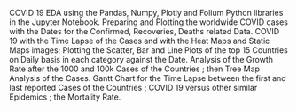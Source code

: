 COVID 19 EDA using the Pandas, Numpy, Plotly and Folium Python libraries in the Jupyter Notebook. Preparing and Plotting the worldwide COVID cases with the Dates for the Confirmed, Recoveries, Deaths related Data.
COVID 19 with the Time Lapse of the Cases and with the Heat Maps and Static Maps images; Plotting the Scatter, Bar and Line Plots of the top 15 Countries on Daily basis in each category against the Date. 
Analysis of the Growth Rate after the 1000 and 100k Cases of the Countries ; then Tree Map Analysis of the Cases.
Gantt Chart for the Time Lapse between the first and last reported Cases of the Countries ; COVID 19 versus other similar Epidemics ; the Mortality Rate.
